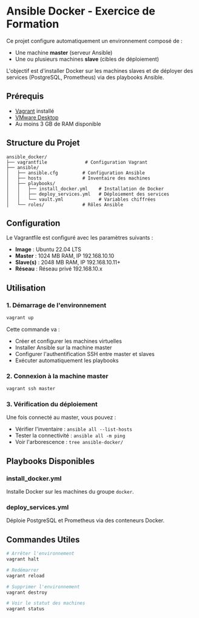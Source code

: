 # Ansible Docker - Exercice de Formation

Ce projet configure automatiquement un environnement composé de :
- Une machine **master** (serveur Ansible)
- Une ou plusieurs machines **slave** (cibles de déploiement)

L'objectif est d'installer Docker sur les machines slaves et de déployer des services (PostgreSQL, Prometheus) via des playbooks Ansible.

## Prérequis

- [Vagrant](https://www.vagrantup.com/) installé
- [VMware Desktop](https://www.vmware.com/products/workstation-pro.html)
- Au moins 3 GB de RAM disponible

## Structure du Projet

```
ansible_docker/
├── vagrantfile              # Configuration Vagrant
├── ansible/
│   ├── ansible.cfg         # Configuration Ansible
│   ├── hosts               # Inventaire des machines
│   ├── playbooks/
│   │   ├── install_docker.yml    # Installation de Docker
│   │   ├── deploy_services.yml   # Déploiement des services
│   │   └── vault.yml             # Variables chiffrées
│   └── roles/              # Rôles Ansible
```

## Configuration

Le Vagrantfile est configuré avec les paramètres suivants :
- **Image** : Ubuntu 22.04 LTS
- **Master** : 1024 MB RAM, IP 192.168.10.10
- **Slave(s)** : 2048 MB RAM, IP 192.168.10.11+
- **Réseau** : Réseau privé 192.168.10.x

## Utilisation

### 1. Démarrage de l'environnement

```bash
vagrant up
```

Cette commande va :
- Créer et configurer les machines virtuelles
- Installer Ansible sur la machine master
- Configurer l'authentification SSH entre master et slaves
- Exécuter automatiquement les playbooks

### 2. Connexion à la machine master

```bash
vagrant ssh master
```

### 3. Vérification du déploiement

Une fois connecté au master, vous pouvez :
- Vérifier l'inventaire : `ansible all --list-hosts`
- Tester la connectivité : `ansible all -m ping`
- Voir l'arborescence : `tree ansible-docker/`

## Playbooks Disponibles

### install_docker.yml
Installe Docker sur les machines du groupe `docker`.

### deploy_services.yml
Déploie PostgreSQL et Prometheus via des conteneurs Docker.

## Commandes Utiles

```bash
# Arrêter l'environnement
vagrant halt

# Redémarrer
vagrant reload

# Supprimer l'environnement
vagrant destroy

# Voir le statut des machines
vagrant status
```

